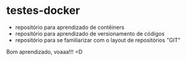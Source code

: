 # testes-docker
- repositório para aprendizado de contêiners
- repositório para aprendizado de versionamento de códigos 
- repositório para se familiarizar com o layout de repositórios "GIT"

Bom aprendizado, voaaa!!! =D 
